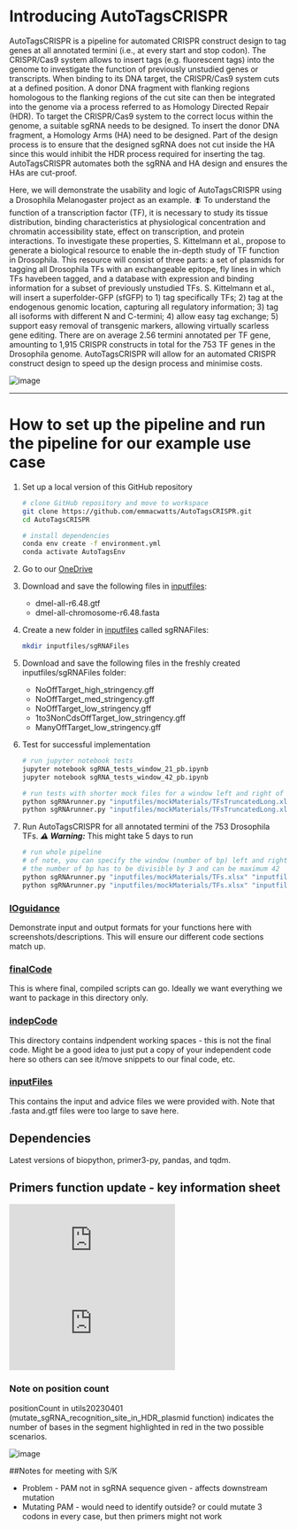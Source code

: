 # Introducing AutoTagsCRISPR

AutoTagsCRISPR is a pipeline for automated CRISPR construct design to tag genes at all annotated termini (i.e., at every start and stop codon). The CRISPR/Cas9 system allows to insert tags (e.g. fluorescent tags) into the genome to investigate the function of previously unstudied genes or transcripts. When binding to its DNA target, the CRISPR/Cas9 system cuts at a defined position. A donor DNA fragment with flanking regions homologous to the flanking regions of the cut site can then be integrated into the genome via a process referred to as Homology Directed Repair (HDR). To target the CRISPR/Cas9 system to the correct locus within the genome, a suitable sgRNA needs to be designed. To insert the donor DNA fragment, a Homology Arms (HA) need to be designed. Part of the design process is to ensure that the designed sgRNA does not cut inside the HA since this would inhibit the HDR process required for inserting the tag. AutoTagsCRISPR automates both the sgRNA and HA design and ensures the HAs are cut-proof.

Here, we will demonstrate the usability and logic of AutoTagsCRISPR using a Drosophila Melanogaster project as an example. :fly:
To understand the function of a transcription factor (TF), it is necessary to study its tissue distribution, binding characteristics at physiological concentration and chromatin accessibility state, effect on transcription, and protein interactions. To investigate these properties, S. Kittelmann et al.,  propose to generate a biological resource to enable the in-depth study of TF function in Drosophila. This resource will consist of three parts: a set of plasmids for tagging all Drosophila TFs with an exchangeable epitope, fly lines in which TFs havebeen tagged, and a database with expression and binding information for a subset of previously unstudied TFs. S. Kittelmann et al., will insert a superfolder-GFP (sfGFP) to 1) tag specifically TFs; 2) tag at the endogenous genomic location, capturing all regulatory information; 3) tag all isoforms with different N and C-termini; 4) allow easy tag exchange; 5) support easy removal of transgenic markers, allowing virtually scarless gene editing. There are on average 2.56 termini annotated per TF gene, amounting to 1,915 CRISPR constructs in total for the 753 TF genes in the Drosophila genome. AutoTagsCRISPR will allow for an automated CRISPR construct design to speed up the design process and minimise costs.

![image](https://user-images.githubusercontent.com/120821707/210607784-b8ccab0c-a99f-46fc-afdc-5f6f702fe3a1.png)

---
# How to set up the pipeline and run the pipeline for our example use case

1. Set up a local version of this GitHub repository

   ```bash
   # clone GitHub repository and move to workspace
   git clone https://github.com/emmacwatts/AutoTagsCRISPR.git
   cd AutoTagsCRISPR

   # install dependencies
   conda env create -f environment.yml
   conda activate AutoTagsEnv
   ```

2. Go to our [OneDrive](https://drive.google.com/drive/u/2/folders/1hz4S1LOAa9uyT4TMrH9Jgsuwvcgm_0Tz)
   
4. Download and save the following files in [inputfiles](inputfiles):
   - dmel-all-r6.48.gtf
   - dmel-all-chromosome-r6.48.fasta

5. Create a new folder in [inputfiles](inputfiles) called sgRNAFiles:

   ```bash
   mkdir inputfiles/sgRNAFiles
   ```
    
5. Download and save the following files in the freshly created inputfiles/sgRNAFiles folder:
   - NoOffTarget_high_stringency.gff
   - NoOffTarget_med_stringency.gff
   - NoOffTarget_low_stringency.gff
   - 1to3NonCdsOffTarget_low_stringency.gff
   - ManyOffTarget_low_stringency.gff

6. Test for successful implementation
   
   ```bash
   # run jupyter notebook tests
   jupyter notebook sgRNA_tests_window_21_pb.ipynb
   jupyter notebook sgRNA_tests_window_42_pb.ipynb
   
   # run tests with shorter mock files for a window left and right of the annotated termini of 21 bp and 42 bp
   python sgRNArunner.py "inputfiles/mockMaterials/TFsTruncatedLong.xlsx" "inputfiles/dmel-all-chromosome-r6.48.fasta" "inputfiles/dmel-all-r6.48.gtf" "inputfiles/sgRNAFiles" 21
   python sgRNArunner.py "inputfiles/mockMaterials/TFsTruncatedLong.xlsx" "inputfiles/dmel-all-chromosome-r6.48.fasta" "inputfiles/dmel-all-r6.48.gtf" "inputfiles/sgRNAFiles" 42
   ```

7. Run AutoTagsCRISPR for all annotated termini of the 753 Drosophila TFs.
   **_⚠️ Warning:_** This might take 5 days to run
     
   ```bash
   # run whole pipeline
   # of note, you can specify the window (number of bp) left and right of the annotated termini in which you would like to design the sgRNA
   # the number of bp has to be divisible by 3 and can be maximum 42
   python sgRNArunner.py "inputfiles/mockMaterials/TFs.xlsx" "inputfiles/dmel-all-chromosome-r6.48.fasta" "inputfiles/dmel-all-r6.48.gtf" "inputfiles/sgRNAFiles" 21
   python sgRNArunner.py "inputfiles/mockMaterials/TFs.xlsx" "inputfiles/dmel-all-chromosome-r6.48.fasta" "inputfiles/dmel-all-r6.48.gtf" "inputfiles/sgRNAFiles" 42
   ```

### [IOguidance](https://github.com/emmacwatts/AutoTagsCRISPR/tree/main/IOguidance)

Demonstrate input and output formats for your functions here with screenshots/descriptions. This will ensure our different code sections match up.

### [finalCode](https://github.com/emmacwatts/AutoTagsCRISPR/tree/main/finalCode)

This is where final, compiled scripts can go. Ideally we want everything we want to package in this directory only.

### [indepCode](https://github.com/emmacwatts/AutoTagsCRISPR/tree/main/indepCode)

This directory contains indpendent working spaces - this is not the final code.
Might be a good idea to just put a copy of your independent code here so others can see it/move snippets to our final code, etc.

### [inputFiles](https://github.com/emmacwatts/AutoTagsCRISPR/tree/main/inputfiles)

This contains the input and advice files we were provided with. Note that .fasta and.gtf files were too large to save here.


## Dependencies

Latest versions of biopython, primer3-py, pandas, and tqdm.

## Primers function update - key information sheet

![image](https://github.com/emmacwatts/AutoTagsCRISPR/files/10706002/CRISPR.primers.workflow.pdf)
![image](https://github.com/emmacwatts/AutoTagsCRISPR/files/10706079/CRISPR.primers.workflow.pdf)

### Note on position count

positionCount in utils20230401 (mutate_sgRNA_recognition_site_in_HDR_plasmid function) indicates the number of bases in the segment highlighted in red in the two possible scenarios.

![image]("https://github.com/emmacwatts/AutoTagsCRISPR/assets/120821707/09faf6d0-a22b-4d64-82d9-071158f65e63">)

##Notes for meeting with S/K
* Problem - PAM not in sgRNA sequence given - affects downstream mutation
* Mutating PAM - would need to identify outside? or could mutate 3 codons in every case, but then primers might not work
